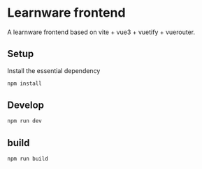 # Learnware frontend

A learnware frontend based on vite + vue3 + vuetify + vuerouter.

## Setup

Install the essential dependency

```bash
npm install
```

## Develop

```bash
npm run dev
```

## build

```bash
npm run build
```